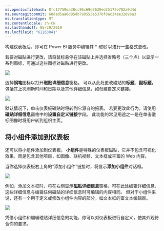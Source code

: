 ```yaml
---
ms.openlocfilehash: 8fc17759ea38cc96c69e7639ed25172e782a9d4d
ms.sourcegitcommit: 60dad5aa0d85db790553e537bf8ac34ee3289ba3
ms.translationtype: MT
ms.contentlocale: zh-CN
ms.lasthandoff: 05/29/2019
ms.locfileid: "61263041"
---
```

构建仪表板后，即可在 Power BI 服务中编辑其 * *磁贴* 以进行一些格式更改。

若要对磁贴进行更改，请将鼠标悬停在该磁贴上并选择省略号（三个点）以显示一系列图标，可通过这些图标对磁贴进行更改。

![](media/4-4d-change-tile-details/4-4d_1.png)

选择**钢笔**图标以打开**磁贴详细信息**窗格。 可以从此处更改磁贴的**标题**、**副标题**，包括其上次刷新时间和日期以及其他详细信息，如创建自定义链接。

![](media/4-4d-change-tile-details/4-4d_2.png)

默认情况下，单击仪表板磁贴时将转到它源自的报表。 若要更改此行为，请使用**磁贴详细信息**窗格中的**设置自定义链接**字段。 此功能的常见用途之一是在单击徽标图像时将用户转到组织主页。

## <a name="add-widgets-to-your-dashboard"></a>将小组件添加到仪表板
还可以将小组件添加到仪表板。 **小组件**是特殊的仪表板磁贴，它并不包含可视化效果，而是包含其他项目，如图像、联机视频、文本框或丰富的 Web 内容。

当你选择仪表板右上角的“添加小组件”链接时，将显示**添加小组件**对话框。

![](media/4-4d-change-tile-details/4-4d_3.png)

例如，添加文本框时，将在右侧显示**磁贴详细信息**窗格，可在此处编辑详细信息，这些详细信息与编辑任何磁贴的详细信息时可编辑的内容相同。 但对于小组件来说，还有一个用于定义或修改小组件内容的部分，如文本框的富文本编辑器。

![](media/4-4d-change-tile-details/4-4d_4.png)

凭借小组件和编辑磁贴详细信息的功能，你可以对仪表板进行自定义，使其外观符合你的要求。

